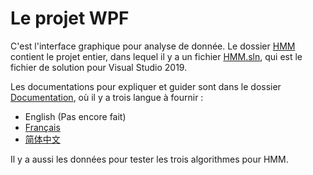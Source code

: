 # Le projet WPF

C'est l'interface graphique pour analyse de donnée. Le dossier [HMM](HMM/) contient le projet entier, dans lequel il y a un fichier [HMM.sln](HMM/HMM.sln), qui est le fichier de solution pour Visual Studio 2019.

Les documentations pour expliquer et guider sont dans le dossier [Documentation](Documentation/), où il y a trois langue à fournir : 
- English (Pas encore fait)
- [Français](Documentation/fr_FR)
- [简体中文](Documentation/zh_CN)

Il y a aussi les données pour tester les trois algorithmes pour HMM.